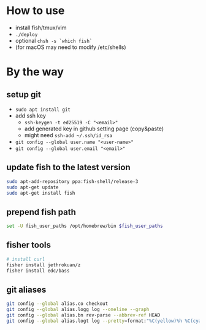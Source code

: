 # How to use

- install fish/tmux/vim
- `./deploy`
- optional ``chsh -s `which fish` ``
- (for macOS may need to modify /etc/shells)

# By the way
## setup git
- `sudo apt install git`
- add ssh key
  - `ssh-keygen -t ed25519 -C "<email>"`
  - add generated key in github setting page (copy&paste)
  - might need `ssh-add ~/.ssh/id_rsa`
- `git config --global user.name "<user-name>"`
- `git config --global user.email "<email>"`

## update fish to the latest version
```bash
sudo apt-add-repository ppa:fish-shell/release-3
sudo apt-get update
sudo apt-get install fish
```

## prepend fish path
```bash
set -U fish_user_paths /opt/homebrew/bin $fish_user_paths
```

## fisher tools
```bash
# install curl
fisher install jethrokuan/z
fisher install edc/bass
```

## git aliases
```bash
git config --global alias.co checkout
git config --global alias.logg log --oneline --graph
git config --global alias.bn rev-parse --abbrev-ref HEAD
git config --global alias.logt log --pretty=format:"%C(yellow)%h %C(cyan)%cd %Cblue%<(8,trunc)%aE%C(auto)%d %Creset%s" --date=format:"%m-%d/%H:%M"
```
